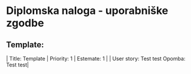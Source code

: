 # Diplomska naloga - uporabniške zgodbe
## Template:
| Title: Template | Priority: 1 | Estemate: 1 |
| User story: 
Test test
Opomba:
Test test|
